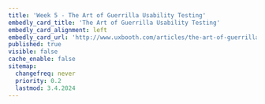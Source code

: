 ```yaml
---
title: 'Week 5 - The Art of Guerrilla Usability Testing'
embedly_card_title: 'The Art of Guerrilla Usability Testing'
embedly_card_alignment: left
embedly_card_url: 'http://www.uxbooth.com/articles/the-art-of-guerrilla-usability-testing/'
published: true
visible: false
cache_enable: false
sitemap:
  changefreq: never
  priority: 0.2
  lastmod: 3.4.2024
---
```

